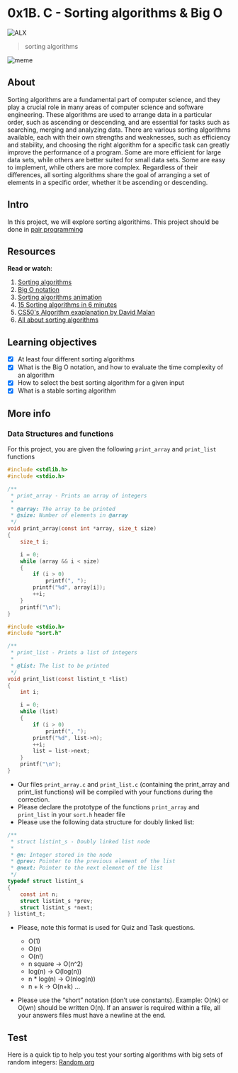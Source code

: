 # 0x1B. C - Sorting algorithms & Big O

![ALX](https://assets.imaginablefutures.com/media/images/ALX_Logo.max-200x150.png)
> sorting algorithms 

![meme](https://s3.amazonaws.com/intranet-projects-files/holbertonschool-low_level_programming/248/willy-wonka.png)

## About
Sorting algorithms are a fundamental part of computer science, and they play a crucial role in many areas of computer science and software engineering. These algorithms are used to arrange data in a particular order, such as ascending or descending, and are essential for tasks such as searching, merging and analyzing data. There are various sorting algorithms available, each with their own strengths and weaknesses, such as efficiency and stability, and choosing the right algorithm for a specific task can greatly improve the performance of a program. Some are more efficient for large data sets, while others are better suited for small data sets. Some are easy to implement, while others are more complex. Regardless of their differences, all sorting algorithms share the goal of arranging a set of elements in a specific order, whether it be ascending or descending. 

## Intro
In this project, we will explore sorting algorithims. This project should be done in [pair programming](https://en.wikipedia.org/wiki/Pair_programming)

## Resources
__Read or watch__:
1. [Sorting algorithms](https://en.wikipedia.org/wiki/Sorting_algorithm)
2. [Big O notation](https://stackoverflow.com/questions/487258/what-is-a-plain-english-explanation-of-big-o-notation)
3. [Sorting algorithms animation](https://www.toptal.com/developers/sorting-algorithms)
4. [15 Sorting algorithms in 6 minutes](https://www.youtube.com/watch?v=kPRA0W1kECg)
5. [CS50's Algorithm exaplanation by David Malan](https://www.youtube.com/watch?v=yb0PY3LX2x8&t=2s)
6. [All about sorting algorithms](https://www.geeksforgeeks.org/sorting-algorithms/)

## Learning objectives

* [X] At least four different sorting algorithms
* [X] What is the Big O notation, and how to evaluate the time complexity of an algorithm
* [X] How to select the best sorting algorithm for a given input
* [X] What is a stable sorting algorithm

## More info
### Data Structures and functions
For this project, you are given the following ```print_array``` and ```print_list``` functions 
```c
#include <stdlib.h>
#include <stdio.h>

/**
 * print_array - Prints an array of integers
 *
 * @array: The array to be printed
 * @size: Number of elements in @array
 */
void print_array(const int *array, size_t size)
{
    size_t i;

    i = 0;
    while (array && i < size)
    {
        if (i > 0)
            printf(", ");
        printf("%d", array[i]);
        ++i;
    }
    printf("\n");
}
```
```c
#include <stdio.h>
#include "sort.h"

/**
 * print_list - Prints a list of integers
 *
 * @list: The list to be printed
 */
void print_list(const listint_t *list)
{
    int i;

    i = 0;
    while (list)
    {
        if (i > 0)
            printf(", ");
        printf("%d", list->n);
        ++i;
        list = list->next;
    }
    printf("\n");
}
```
- Our files ```print_array.c``` and ```print_list.c``` (containing the print_array and print_list functions) will be compiled with your functions during the correction.
- Please declare the prototype of the functions ```print_array``` and ```print_list``` in your ```sort.h``` header file
- Please use the following data structure for doubly linked list:

```c
/**
 * struct listint_s - Doubly linked list node
 *
 * @n: Integer stored in the node
 * @prev: Pointer to the previous element of the list
 * @next: Pointer to the next element of the list
 */
typedef struct listint_s
{
    const int n;
    struct listint_s *prev;
    struct listint_s *next;
} listint_t;
```
- Please, note this format is used for Quiz and Task questions.

    - O(1)
    - O(n)
    - O(n!)
    - n square -> O(n^2)
    - log(n) -> O(log(n))
    - n * log(n) -> O(nlog(n))
    - n + k -> O(n+k)
    …

- Please use the “short” notation (don’t use constants). Example: O(nk) or O(wn) should be written O(n). If an answer is required within a file, all your answers files must have a newline at the end.

## Test
Here is a quick tip to help you test your sorting algorithms with big sets of random integers: [Random.org](https://www.random.org/integer-sets/)
